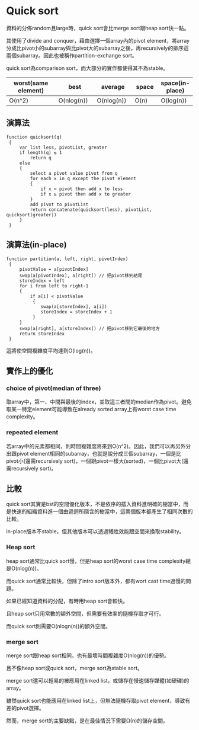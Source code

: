 # Quick sort

資料的分佈random且large時，quick sort會比merge sort跟heap sort快一點。

其使用了divide and conquer，藉由選擇一個array內的pivot element，將array分成比pivot小的subarray與比pivot大的subarray之後，再recursively的排序這兩個subarray。因此也被稱作partition-exchange sort。

quick sort為comparison sort，而大部分的實作都使得其不為stable。

<table><thead><tr><th width="213">worst(same element)</th><th width="121">best</th><th width="114">average</th><th width="81">space</th><th>space(in-place)</th></tr></thead><tbody><tr><td>O(n^2)</td><td>O(nlog(n))</td><td>O(nlog(n))</td><td>O(n)</td><td>O(log(n))</td></tr></tbody></table>

## 演算法

```
function quicksort(q)
 {
     var list less, pivotList, greater
     if length(q) ≤ 1 
         return q
     else 
     {
         select a pivot value pivot from q
         for each x in q except the pivot element
         {
             if x < pivot then add x to less
             if x ≥ pivot then add x to greater
         }
         add pivot to pivotList
         return concatenate(quicksort(less), pivotList, quicksort(greater))
     }
 }
```

## 演算法(in-place)

```
function partition(a, left, right, pivotIndex)
 {
     pivotValue = a[pivotIndex]
     swap(a[pivotIndex], a[right]) // 把pivot移到結尾
     storeIndex = left
     for i from left to right-1
     {
         if a[i] < pivotValue
          {
             swap(a[storeIndex], a[i])
             storeIndex = storeIndex + 1
          }
     }
     swap(a[right], a[storeIndex]) // 把pivot移到它最後的地方
     return storeIndex
 }
```

這將使空間複雜度平均達到O(log(n))。

## 實作上的優化

### choice of pivot(median of three)

取array中，第一、中間與最後的index，並取這三者間的median作為pivot。避免取某一特定element可能導致在already sorted array上有worst case time complexity。

### repeated element

若array中的元素都相同，則時間複雜度將來到O(n^2)。因此，我們可以再另外分出跟pivot element相同的subarray，也就是說分成三個subarray，一個是比pivot小(還需recursively sort)，一個跟pivot一樣大(sorted)，一個比pivot大(還需recursively sort)。

## 比較

quick sort其實是bst的空間優化版本，不是依序的插入資料進明確的樹當中，而是快速的組織資料進一個由遞迴所隱含的樹當中，這兩個版本都產生了相同次數的比較。

in-place版本不stable，但其他版本可以透過犧牲效能跟空間來換取stability。

### Heap sort

heap sort通常比quick sort慢，但是heap sort的worst case time complexity總是O(nlog(n))。

而quick sort通常比較快，但除了intro sort版本外，都有wort cast time過慢的問題。

如果已經知道資料的分配，有時用heap sort會較快。

且heap sort只用常數的額外空間，但需要有效率的隨機存取才可行。

而quick sort則需要O(nlogn(n))的額外空間。

### merge sort

merge sort跟heap sort相同，也有最壞時間複雜度O(nlog(n))的優勢。

且不像heap sort或quick sort，merge sort為stable sort。

merge sort還可以輕易的被應用在linked list，或儲存在慢速儲存媒體(如硬碟)的array。

雖然quick sort也能應用在linked list上，但無法隨機存取pivot element，導致有差的pivot選擇。

然而，merge sort的主要缺點，是在最佳情況下需要Ω(n)的儲存空間。
